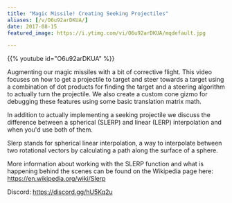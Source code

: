 ```yaml
---
title: "Magic Missile! Creating Seeking Projectiles"
aliases: [/v/O6u92arDKUA/]
date: 2017-08-15
featured_image: https://i.ytimg.com/vi/O6u92arDKUA/mqdefault.jpg

---
```


{{% youtube id="O6u92arDKUA" %}}

Augmenting our magic missiles with a bit of corrective flight. This video focuses on how to get a projectile to target and steer towards a target using a combination of dot products for finding the target and a steering algorithm to actually turn the projectile. We also create a custom cone gizmo for debugging these features using some basic translation matrix math.

In addition to actually implementing a seeking projectile we discuss the difference between a spherical (SLERP) and linear (LERP) interpolation and when you'd use both of them.

Slerp stands for spherical linear interpolation, a way to interpolate between two rotational vectors by calculating a path along the surface of a sphere.

More information about working with the SLERP function and what is happening behind the scenes can be found on the Wikipedia page here: https://en.wikipedia.org/wiki/Slerp

Discord: https://discord.gg/hU5Kq2u
